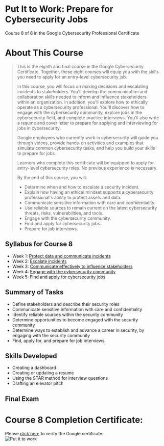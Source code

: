 # Put It to Work: Prepare for Cybersecurity Jobs
Course 8 of 8 in the Google Cybersecurity Professional Certificate
# About This Course
> This is the eighth and final course in the Google Cybersecurity Certificate. Together, these eight courses will equip you with the skills you need to apply for an entry-level cybersecurity job.
> 
> In this course, you will focus on making decisions and escalating incidents to stakeholders. You'll develop the communication and collaboration skills needed to inform and influence stakeholders within an organization. In addition, you'll explore how to ethically operate as a cybersecurity professional. You'll discover how to engage with the cybersecurity community, explore jobs in the cybersecurity field, and complete practice interviews. You'll also write a resume and cover letter to prepare for applying and interviewing for jobs in cybersecurity.
>
> Google employees who currently work in cybersecurity will guide you through videos, provide hands-on activities and examples that simulate common cybersecurity tasks, and help you build your skills to prepare for jobs.
>
> Learners who complete this certificate will be equipped to apply for entry-level cybersecurity roles. No previous experience is necessary.
>
> By the end of this course, you will:
> - Determine when and how to escalate a security incident.
> - Explain how having an ethical mindset supports a cybersecurity professional's ability to protect assets and data.
> - Communicate sensitive information with care and confidentiality.
> - Use reliable sources to remain current on the latest cybersecurity threats, risks, vulnerabilities, and tools.
> - Engage with the cybersecurity community.
> - Find and apply for cybersecurity jobs.
> - Prepare for job interviews.
## Syllabus for Course 8
- Week 1: [Protect data and communicate incidents](https://github.com/KailaniBailey/Google-Cybersecurity-Professional-Certificate/tree/main/Course%208:%20Put%20It%20to%20Work:%20Prepare%20for%20Cybersecurity%20Jobs/Protect%20data%20and%20communicate%20incidents)
- Week 2: [Escalate incidents](https://github.com/KailaniBailey/Google-Cybersecurity-Professional-Certificate/tree/main/Course%208:%20Put%20It%20to%20Work:%20Prepare%20for%20Cybersecurity%20Jobs/Escalate%20incidents)
- Week 3: [Communicate effectively to influence stakeholders](https://github.com/KailaniBailey/Google-Cybersecurity-Professional-Certificate/tree/main/Course%208:%20Put%20It%20to%20Work:%20Prepare%20for%20Cybersecurity%20Jobs/Communicate%20effectively%20to%20influence%20stakeholders)
- Week 4: [Engage with the cybersecurity community](https://github.com/KailaniBailey/Google-Cybersecurity-Professional-Certificate/tree/main/Course%208:%20Put%20It%20to%20Work:%20Prepare%20for%20Cybersecurity%20Jobs/Engage%20with%20the%20cybersecurity%20community)
- Week 5: [Find and apply for cybersecurity jobs](https://github.com/KailaniBailey/Google-Cybersecurity-Professional-Certificate/tree/main/Course%208:%20Put%20It%20to%20Work:%20Prepare%20for%20Cybersecurity%20Jobs/Find%20and%20apply%20for%20cybersecurity%20jobs)
## Summary of Tasks
- Define stakeholders and describe their security roles
- Communicate sensitive information with care and confidentiality
- Identify reliable sources within the security community
- Determine opportunities to become engaged with the security community
- Determine ways to establish and advance a career in security, by engaging with the security community
- Find, apply for, and prepare for job interviews
## Skills Developed
- Creating a dashboard
- Creating or updating a resume
- Using the STAR method for interview questions
- Drafting an elevator pitch
## Final Exam
# Course 8 Completion Certificate:
Please [click here](https://www.coursera.org/account/accomplishments/verify/298WY0IYQ641) to verify the Google certificate. <br>
![Put it to work](https://github.com/user-attachments/assets/00013cd3-c7dc-42cc-b353-40b3bae86341)
